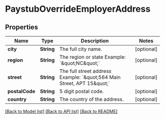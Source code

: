 # PaystubOverrideEmployerAddress

## Properties
Name | Type | Description | Notes
------------ | ------------- | ------------- | -------------
**city** | **String** | The full city name. | [optional] 
**region** | **String** | The region or state Example: &#x60;\&quot;NC\&quot;&#x60; | [optional] 
**street** | **String** | The full street address Example: &#x60;\&quot;564 Main Street, APT 15\&quot;&#x60; | [optional] 
**postalCode** | **String** | 5 digit postal code. | [optional] 
**country** | **String** | The country of the address. | [optional] 

[[Back to Model list]](../README.md#documentation-for-models) [[Back to API list]](../README.md#documentation-for-api-endpoints) [[Back to README]](../README.md)


